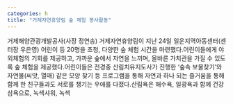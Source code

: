 ```yaml
---
categories: h
title: "거제자연휴양림 숲 체험 봉사활동"
---
```

거제해양관광개발공사(사장 정연송) 거제자연휴양림이 지난 24일 일운지역아동센터(센터장 우은영) 어린이 등 20명을 초청, 다양한 숲 체험 시간을 마련했다.어린이들에게 야외체험의 기회를 제공하고, 가까운 숲에서 자연을 느끼며, 올바른 가치관을 가질 수 있도록 숲 체험을 제공했다.어린이들은 전경중 산림치유지도사가 진행한 ‘숲속 보물찾기’와 자연물(씨앗, 열매) 같은 모양 찾기 등 프로그램을 통해 자연과 하나 되는 즐거움을 통해 함께 한 친구들과도 서로를 챙기는 우애를 다졌다.산림욕은 해수욕, 일광욕과 함께 건강삼욕으로, 녹색샤워, 녹색